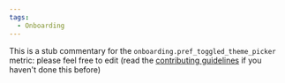 ```yaml
---
tags:
  - Onboarding
---
```


This is a stub commentary for the `onboarding.pref_toggled_theme_picker` metric: please feel free to edit (read the
[contributing guidelines](https://github.com/mozilla/glean-annotations/blob/main/CONTRIBUTING.md)
if you haven't done this before)
